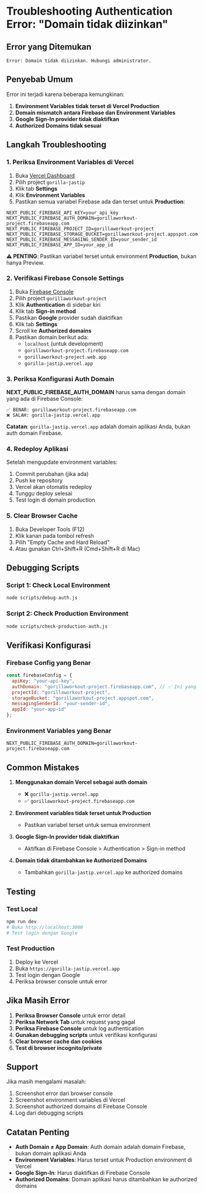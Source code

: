 # Troubleshooting Authentication Error: "Domain tidak diizinkan"

## Error yang Ditemukan

```
Error: Domain tidak diizinkan. Hubungi administrator.
```

## Penyebab Umum

Error ini terjadi karena beberapa kemungkinan:

1. **Environment Variables tidak terset di Vercel Production**
2. **Domain mismatch antara Firebase dan Environment Variables**
3. **Google Sign-In provider tidak diaktifkan**
4. **Authorized Domains tidak sesuai**

## Langkah Troubleshooting

### 1. Periksa Environment Variables di Vercel

1. Buka [Vercel Dashboard](https://vercel.com/dashboard)
2. Pilih project `gorilla-jastip`
3. Klik tab **Settings**
4. Klik **Environment Variables**
5. Pastikan semua variabel Firebase ada dan terset untuk **Production**:

```env
NEXT_PUBLIC_FIREBASE_API_KEY=your_api_key
NEXT_PUBLIC_FIREBASE_AUTH_DOMAIN=gorillaworkout-project.firebaseapp.com
NEXT_PUBLIC_FIREBASE_PROJECT_ID=gorillaworkout-project
NEXT_PUBLIC_FIREBASE_STORAGE_BUCKET=gorillaworkout-project.appspot.com
NEXT_PUBLIC_FIREBASE_MESSAGING_SENDER_ID=your_sender_id
NEXT_PUBLIC_FIREBASE_APP_ID=your_app_id
```

**⚠️ PENTING**: Pastikan variabel terset untuk environment **Production**, bukan hanya Preview.

### 2. Verifikasi Firebase Console Settings

1. Buka [Firebase Console](https://console.firebase.google.com)
2. Pilih project `gorillaworkout-project`
3. Klik **Authentication** di sidebar kiri
4. Klik tab **Sign-in method**
5. Pastikan **Google** provider sudah diaktifkan
6. Klik tab **Settings**
7. Scroll ke **Authorized domains**
8. Pastikan domain berikut ada:
   - `localhost` (untuk development)
   - `gorillaworkout-project.firebaseapp.com`
   - `gorillaworkout-project.web.app`
   - `gorilla-jastip.vercel.app`

### 3. Periksa Konfigurasi Auth Domain

**NEXT_PUBLIC_FIREBASE_AUTH_DOMAIN** harus sama dengan domain yang ada di Firebase Console:

```
✅ BENAR: gorillaworkout-project.firebaseapp.com
❌ SALAH: gorilla-jastip.vercel.app
```

**Catatan**: `gorilla-jastip.vercel.app` adalah domain aplikasi Anda, bukan auth domain Firebase.

### 4. Redeploy Aplikasi

Setelah mengupdate environment variables:

1. Commit perubahan (jika ada)
2. Push ke repository
3. Vercel akan otomatis redeploy
4. Tunggu deploy selesai
5. Test login di domain production

### 5. Clear Browser Cache

1. Buka Developer Tools (F12)
2. Klik kanan pada tombol refresh
3. Pilih "Empty Cache and Hard Reload"
4. Atau gunakan Ctrl+Shift+R (Cmd+Shift+R di Mac)

## Debugging Scripts

### Script 1: Check Local Environment
```bash
node scripts/debug-auth.js
```

### Script 2: Check Production Environment
```bash
node scripts/check-production-auth.js
```

## Verifikasi Konfigurasi

### Firebase Config yang Benar
```javascript
const firebaseConfig = {
  apiKey: "your-api-key",
  authDomain: "gorillaworkout-project.firebaseapp.com", // ✅ Ini yang benar
  projectId: "gorillaworkout-project",
  storageBucket: "gorillaworkout-project.appspot.com",
  messagingSenderId: "your-sender-id",
  appId: "your-app-id"
};
```

### Environment Variables yang Benar
```env
NEXT_PUBLIC_FIREBASE_AUTH_DOMAIN=gorillaworkout-project.firebaseapp.com
```

## Common Mistakes

1. **Menggunakan domain Vercel sebagai auth domain**
   - ❌ `gorilla-jastip.vercel.app`
   - ✅ `gorillaworkout-project.firebaseapp.com`

2. **Environment variables tidak terset untuk Production**
   - Pastikan variabel terset untuk semua environment

3. **Google Sign-In provider tidak diaktifkan**
   - Aktifkan di Firebase Console > Authentication > Sign-in method

4. **Domain tidak ditambahkan ke Authorized Domains**
   - Tambahkan `gorilla-jastip.vercel.app` ke authorized domains

## Testing

### Test Local
```bash
npm run dev
# Buka http://localhost:3000
# Test login dengan Google
```

### Test Production
1. Deploy ke Vercel
2. Buka `https://gorilla-jastip.vercel.app`
3. Test login dengan Google
4. Periksa browser console untuk error

## Jika Masih Error

1. **Periksa Browser Console** untuk error detail
2. **Periksa Network Tab** untuk request yang gagal
3. **Periksa Firebase Console** untuk log authentication
4. **Gunakan debugging scripts** untuk verifikasi konfigurasi
5. **Clear browser cache dan cookies**
6. **Test di browser incognito/private**

## Support

Jika masih mengalami masalah:

1. Screenshot error dari browser console
2. Screenshot environment variables di Vercel
3. Screenshot authorized domains di Firebase Console
4. Log dari debugging scripts

## Catatan Penting

- **Auth Domain ≠ App Domain**: Auth domain adalah domain Firebase, bukan domain aplikasi Anda
- **Environment Variables**: Harus terset untuk Production environment di Vercel
- **Google Sign-In**: Harus diaktifkan di Firebase Console
- **Authorized Domains**: Domain aplikasi harus ditambahkan ke authorized domains
